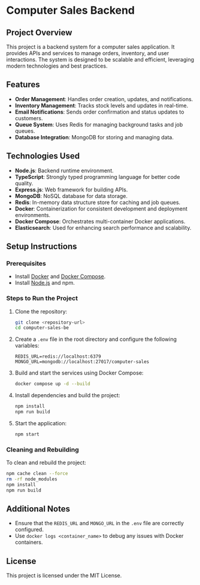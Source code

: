 # Computer Sales Backend

## Project Overview

This project is a backend system for a computer sales application. It provides APIs and services to manage orders, inventory, and user interactions. The system is designed to be scalable and efficient, leveraging modern technologies and best practices.

## Features

-   **Order Management**: Handles order creation, updates, and notifications.
-   **Inventory Management**: Tracks stock levels and updates in real-time.
-   **Email Notifications**: Sends order confirmation and status updates to customers.
-   **Queue System**: Uses Redis for managing background tasks and job queues.
-   **Database Integration**: MongoDB for storing and managing data.

## Technologies Used

-   **Node.js**: Backend runtime environment.
-   **TypeScript**: Strongly typed programming language for better code quality.
-   **Express.js**: Web framework for building APIs.
-   **MongoDB**: NoSQL database for data storage.
-   **Redis**: In-memory data structure store for caching and job queues.
-   **Docker**: Containerization for consistent development and deployment environments.
-   **Docker Compose**: Orchestrates multi-container Docker applications.
-   **Elasticsearch**: Used for enhancing search performance and scalability.

## Setup Instructions

### Prerequisites

-   Install [Docker](https://www.docker.com/) and [Docker Compose](https://docs.docker.com/compose/).
-   Install [Node.js](https://nodejs.org/) and npm.

### Steps to Run the Project

1. Clone the repository:
    ```bash
    git clone <repository-url>
    cd computer-sales-be
    ```
2. Create a `.env` file in the root directory and configure the following variables:
    ```env
    REDIS_URL=redis://localhost:6379
    MONGO_URL=mongodb://localhost:27017/computer-sales
    ```
3. Build and start the services using Docker Compose:
    ```bash
    docker compose up -d --build
    ```
4. Install dependencies and build the project:
    ```bash
    npm install
    npm run build
    ```
5. Start the application:
    ```bash
    npm start
    ```

### Cleaning and Rebuilding

To clean and rebuild the project:

```bash
npm cache clean --force
rm -rf node_modules
npm install
npm run build
```

## Additional Notes

-   Ensure that the `REDIS_URL` and `MONGO_URL` in the `.env` file are correctly configured.
-   Use `docker logs <container_name>` to debug any issues with Docker containers.

## License

This project is licensed under the MIT License.
